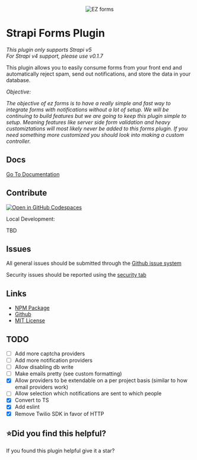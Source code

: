 <p align="center">
  <img src="https://user-images.githubusercontent.com/25715982/152631378-2964a94b-bc53-435f-9812-c2880e497cb3.png" alt="EZ forms"/>
</p>

# Strapi Forms Plugin

_This plugin only supports Strapi v5_  
_For Strapi v4 support, please use *v0.1.7*_

This plugin allows you to easily consume forms from your front end and automatically reject spam, send out
notifications, and store the data in your database.

_Objective:_

_The objective of ez forms is to have a really simple and fast way to integrate forms with notifications without a lot of setup. We will be continuing to build features but we are going to keep this plugin simple to setup. Meaning features like server side form validation and heavy customiztations will most likely never be added to this forms plugin. If you need something more customized you should look into making a custom controller._

## Docs

[Go To Documentation](https://ezforms.excl.dev)

## Contribute

[![Open in GitHub Codespaces](https://github.com/codespaces/badge.svg)](https://github.com/codespaces/new?hide_repo_select=true&ref=master&repo=432355190)

Local Development:

TBD

## Issues

All general issues should be submitted through the [Github issue system](https://github.com/excl-networks/strapi-plugin-ezforms/issues)

Security issues should be reported using the [security tab](https://github.com/excl-networks/strapi-plugin-ezforms/security)

## Links

- [NPM Package](https://www.npmjs.com/package/strapi-plugin-ezforms)
- [Github](https://github.com/excl-networks/strapi-plugin-ezforms)
- [MIT License](LICENSE.md)

## TODO

- [ ] Add more captcha providers
- [ ] Add more notification providers
- [ ] Allow disabling db write
- [ ] Make emails pretty (see custom formatting)
- [x] Allow providers to be extendable on a per project basis (similar to how email providers work)
- [ ] Allow selection which notifications are sent to which people
- [x] Convert to TS
- [x] Add eslint
- [x] Remove Twilio SDK in favor of HTTP

## ⭐️Did you find this helpful?

If you found this plugin helpful give it a star?
